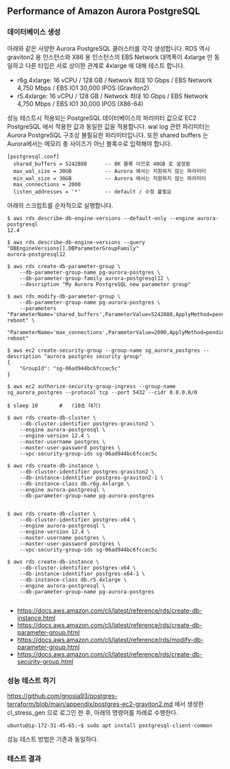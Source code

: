## Performance of Amazon Aurora PostgreSQL ##

### 데이터베이스 생성 ###

아래와 같은 사양한 Aurora PostgreSQL 클러스터를 각각 생성합니다. RDS 역시 graviton2 용 인스턴스와 X86 용 인스턴스의 EBS Network 대역폭이 4xlarge 만 동일하고 다른 타입은 서로 상이한 관계로 4xlarge 에 대해 테스트 합니다.  

- r6g.4xlarge: 16 vCPU / 128 GB / Network 최대 10 Gbps / EBS Network 4,750 Mbps / EBS IO1 30,000 IPOS (Graviton2)
- r5.4xlarge: 16 vCPU / 128 GB / Network 최대 10 Gbps / EBS Network 4,750 Mbps / EBS IO1 30,000 IPOS (X86-64)

성능 테스트시 적용되는 PostgreSQL 데이터베이스의 파리미터 값으로 EC2 PostgreSQL 에서 적용한 값과 동일한 값을 적용합니다. wal log 관련 파리미터는 Aurora PostgreSQL 구조상 불필요한 파리미터입니다. 또한 shared buffers 는 Aurora에서는 메모리 총 사이즈가 아닌 블록수로 입력해야 합니다. 
```
[postgresql.conf]
  shared_buffers = 5242880      -- 8K 블록 이므로 40GB 로 설정됨
  max_wal_size = 30GB           -- Aurora 에서는 지원하지 않는 파라미터
  min_wal_size = 30GB           -- Aurora 에서는 지원하지 않는 파라미터
  max_connections = 2000
  listen_addresses = '*'        -- default / 수정 불필요
```

아래의 스크립트를 순차적으로 실행합니다. 

```
$ aws rds describe-db-engine-versions --default-only --engine aurora-postgresql
12.4

$ aws rds describe-db-engine-versions --query "DBEngineVersions[].DBParameterGroupFamily"
aurora-postgresql12

$ aws rds create-db-parameter-group \
    --db-parameter-group-name pg-aurora-postgres \
    --db-parameter-group-family aurora-postgresql12 \
    --description "My Aurora PostgreSQL new parameter group"

$ aws rds modify-db-parameter-group \
    --db-parameter-group-name pg-aurora-postgres \
    --parameters "ParameterName='shared_buffers',ParameterValue=5242880,ApplyMethod=pending-reboot" \
                 "ParameterName='max_connections',ParameterValue=2000,ApplyMethod=pending-reboot"   

$ aws ec2 create-security-group --group-name sg_aurora_postgres --description "aurora postgres security group"
{
    "GroupId": "sg-06ad944bc6fccec5c"
}

$ aws ec2 authorize-security-group-ingress --group-name sg_aurora_postgres --protocol tcp --port 5432 --cidr 0.0.0.0/0

$ sleep 10       #   (10초 대기)                    
                                        
$ aws rds create-db-cluster \
    --db-cluster-identifier postgres-graviton2 \
    --engine aurora-postgresql \
    --engine-version 12.4 \
    --master-username postgres \
    --master-user-password postgres \
    --vpc-security-group-ids sg-06ad944bc6fccec5c          

$ aws rds create-db-instance \
    --db-cluster-identifier postgres-graviton2 \
    --db-instance-identifier postgres-graviton2-1 \
    --db-instance-class db.r6g.4xlarge \
    --engine aurora-postgresql \
    --db-parameter-group-name pg-aurora-postgres
    
    
$ aws rds create-db-cluster \
    --db-cluster-identifier postgres-x64 \
    --engine aurora-postgresql \
    --engine-version 12.4 \
    --master-username postgres \
    --master-user-password postgres \
    --vpc-security-group-ids sg-06ad944bc6fccec5c
    
$ aws rds create-db-instance \
    --db-cluster-identifier postgres-x64 \
    --db-instance-identifier postgres-x64-1 \
    --db-instance-class db.r5.4xlarge \
    --engine aurora-postgresql \
    --db-parameter-group-name pg-aurora-postgres
    
```

* https://docs.aws.amazon.com/cli/latest/reference/rds/create-db-instance.html
* https://docs.aws.amazon.com/cli/latest/reference/rds/create-db-parameter-group.html
* https://docs.aws.amazon.com/cli/latest/reference/rds/modify-db-parameter-group.html
* https://docs.aws.amazon.com/cli/latest/reference/rds/create-db-security-group.html




### 성능 테스트 하기 ###

https://github.com/gnosia93/postgres-terraform/blob/main/appendix/postgres-ec2-graviton2.md 에서 생성한 cl_stress_gen 으로 로그인 한 후, 아래의 명령어를 차례로 수행한다. 

```
ubuntu@ip-172-31-45-65:~$ sudo apt install postgresql-client-common

```



성능 테스트 방법은 기존과 동일하다.

### 테스트 결과 ###


